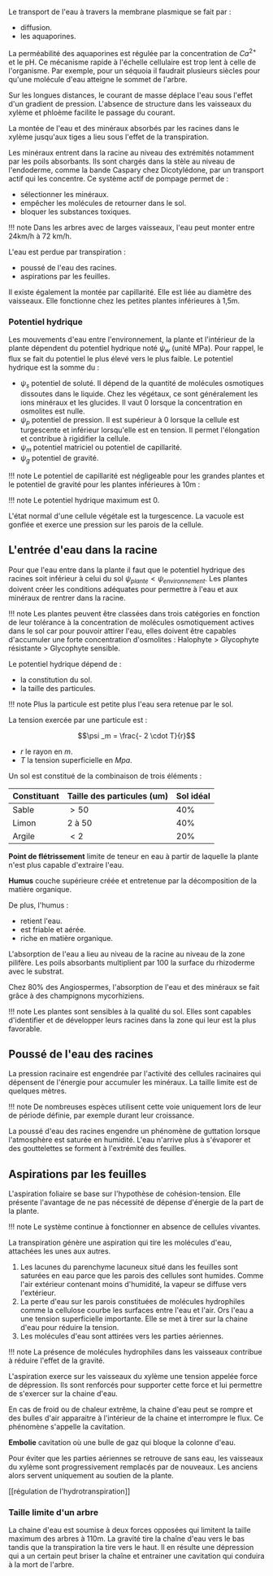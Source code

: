 Le transport de l'eau à travers la membrane plasmique se fait par :

* diffusion.
* les aquaporines.

La perméabilité des aquaporines est régulée par la concentration de $Ca^{2+}$ et le pH. Ce mécanisme rapide à l'échelle cellulaire est trop lent à celle de l'organisme. Par exemple, pour un séquoia il faudrait plusieurs siècles pour qu'une molécule d'eau atteigne le sommet de l'arbre.

Sur les longues distances, le courant de masse déplace l'eau sous l'effet d'un gradient de pression. L'absence de structure dans les vaisseaux du xylème et phloème facilite le passage du courant.

La montée de l'eau et des minéraux absorbés par les racines dans le xylème jusqu'aux tiges a lieu sous l'effet de la transpiration.

Les minéraux entrent dans la racine au niveau des extrémités notamment par les poils absorbants. Ils sont chargés dans la stèle au niveau de l'endoderme, comme la bande Caspary chez Dicotylédone, par un transport actif qui les concentre. Ce système actif de pompage permet de :

* sélectionner les minéraux.
* empêcher les molécules de retourner dans le sol.
* bloquer les substances toxiques.

!!! note
    Dans les arbres avec de larges vaisseaux, l'eau peut monter entre 24km/h à 72 km/h.

L'eau est perdue par transpiration :

* poussé de l'eau des racines.
* aspirations par les feuilles.

Il existe également la montée par capillarité. Elle est liée au diamètre des vaisseaux. Elle fonctionne chez les petites plantes inférieures à 1,5m.
### Potentiel hydrique

Les mouvements d'eau entre l'environnement, la plante et l'intérieur de la plante dépendent du potentiel hydrique noté $\psi _w$ (unité MPa). Pour rappel, le flux se fait du potentiel le plus élevé vers le plus faible. Le potentiel hydrique est la somme du :

* $\psi _s$ potentiel de soluté. Il dépend de la quantité de molécules osmotiques dissoutes dans le liquide. Chez les végétaux, ce sont généralement les ions minéraux et les glucides. Il vaut 0 lorsque la concentration en osmolites est nulle.
* $\psi _p$ potentiel de pression. Il est supérieur à 0 lorsque la cellule est turgescente et inférieur lorsqu'elle est en tension. Il permet l'élongation et contribue à rigidifier la cellule.
* $\psi _m$ potentiel matriciel ou potentiel de capillarité.
* $\psi _g$ potentiel de gravité.

!!! note
    Le potentiel de capillarité est négligeable pour les grandes plantes et le potentiel de gravité pour les plantes inférieures à 10m :

!!! note
    Le potentiel hydrique maximum est 0.

L'état normal d'une cellule végétale est la turgescence. La vacuole est gonflée et exerce une pression sur les parois de la cellule.
## L'entrée d'eau dans la racine

Pour que l'eau entre dans la plante il faut que le potentiel hydrique des racines soit inférieur à celui du sol $\psi _{plante} \lt \psi _{environnement}$. Les plantes doivent créer les conditions adéquates pour permettre à l'eau et aux minéraux de rentrer dans la racine.

!!! note 
    Les plantes peuvent être classées dans trois catégories en fonction de leur tolérance à la concentration de molécules osmotiquement actives dans le sol car pour pouvoir attirer l'eau, elles doivent être capables d'accumuler une forte concentration d'osmolites : Halophyte > Glycophyte résistante > Glycophyte sensible.

Le potentiel hydrique dépend de :

* la constitution du sol.
* la taille des particules.

!!! note
    Plus la particule est petite plus l'eau sera retenue par le sol.

La tension exercée par une particule est :

$$\psi _m = \frac{- 2 \cdot T}{r}$$
* $r$ le rayon en $m$.
* $T$ la tension superficielle en $Mpa$.

Un sol est constitué de la combinaison de trois éléments :

| Constituant | Taille des particules (um) | Sol idéal |
| ----------- | -------------------------- | --------- |
| Sable       | $\gt 50$                   | 40%       |
| Limon       | 2 à 50                     | 40%       |
| Argile      | $\lt 2$                    | 20%       |
__Point de flétrissement__ limite de teneur en eau à partir de laquelle la plante n'est plus capable d'extraire l'eau.

__Humus__ couche supérieure créée et entretenue par la décomposition de la matière organique.

De plus, l'humus :

* retient l'eau.
* est friable et aérée.
* riche en matière organique.

L'absorption de l'eau a lieu au niveau de la racine au niveau de la zone pilifère. Les poils absorbants multiplient par 100 la surface du rhizoderme avec le substrat.

Chez 80% des Angiospermes, l'absorption de l'eau et des minéraux se fait grâce à des champignons mycorhiziens.

!!! note
    Les plantes sont sensibles à la qualité du sol. Elles sont capables d'identifier et de développer leurs racines dans la zone qui leur est la plus favorable.
## Poussé de l'eau des racines

La pression racinaire est engendrée par l'activité des cellules racinaires qui dépensent de l'énergie pour accumuler les minéraux. La taille limite est de quelques mètres.

!!! note
    De nombreuses espèces utilisent cette voie uniquement lors de leur de période définie, par exemple durant leur croissance.

La poussé d'eau des racines engendre un phénomène de guttation lorsque l'atmosphère est saturée en humidité. L'eau n'arrive plus à s'évaporer et des gouttelettes se forment à l'extrémité des feuilles.
## Aspirations par les feuilles

L'aspiration foliaire se base sur l'hypothèse de cohésion-tension. Elle présente l'avantage de ne pas nécessité de dépense d'énergie de la part de la plante.

!!! note
    Le système continue à fonctionner en absence de cellules vivantes.

La transpiration génère une aspiration qui tire les molécules d'eau, attachées les unes aux autres.

1. Les lacunes du parenchyme lacuneux situé dans les feuilles sont saturées en eau parce que les parois des cellules sont humides. Comme l'air extérieur contenant moins d'humidité, la vapeur se diffuse vers l'extérieur.
2. La perte d'eau sur les parois constituées de molécules hydrophiles comme la cellulose courbe les surfaces entre l'eau et l'air. Ors l'eau a une tension superficielle importante. Elle se met à tirer sur la chaine d'eau pour réduire la tension.
3. Les molécules d'eau sont attirées vers les parties aériennes.

!!! note
    La présence de molécules hydrophiles dans les vaisseaux contribue à réduire l'effet de la gravité.

L'aspiration exerce sur les vaisseaux du xylème une tension appelée force de dépression. Ils sont renforcés pour supporter cette force et lui permettre de s'exercer sur la chaine d'eau.

En cas de froid ou de chaleur extrême, la chaine d'eau peut se rompre et des bulles d'air apparaitre à l'intérieur de la chaine et interrompre le flux. Ce phénomène s'appelle la cavitation.

__Embolie__ cavitation où une bulle de gaz qui bloque la colonne d'eau.

Pour éviter que les parties aériennes se retrouve de sans eau, les vaisseaux du xylème sont progressivement remplacés par de nouveaux. Les anciens alors servent uniquement au soutien de la plante.

[[régulation de l'hydrotranspiration]]
### Taille limite d'un arbre

La chaine d'eau est soumise à deux forces opposées qui limitent la taille maximum des arbres à 110m. La gravité tire la chaîne d'eau vers le bas tandis que la transpiration la tire vers le haut. Il en résulte une dépression qui a un certain peut briser la chaîne et entrainer une cavitation qui conduira à la mort de l'arbre.